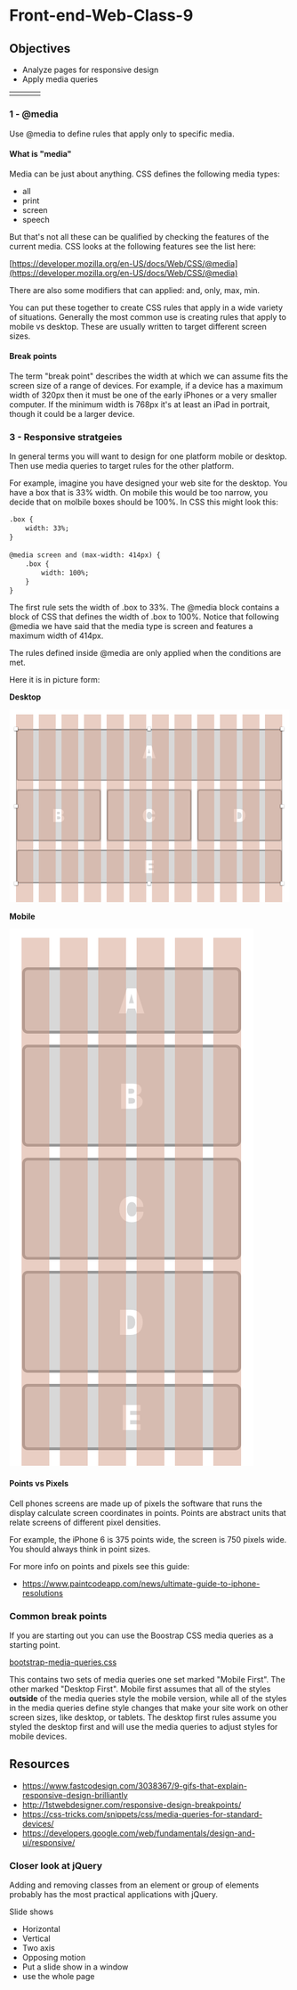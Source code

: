 # Front-end-Web-Class-9

## Objectives

- Analyze pages for responsive design
- Apply media queries 

|   |   |   |   |
|---|---|---|---|
|   |   |   |   |

### 1 - @media

Use @media to define rules that apply only to specific media. 

#### What is "media" 

Media can be just about anything. CSS defines the following media types: 

- all
- print
- screen
- speech

But that's not all these can be qualified by checking the features of the current media. 
CSS looks at the following features see the list here: 

[https://developer.mozilla.org/en-US/docs/Web/CSS/@media](https://developer.mozilla.org/en-US/docs/Web/CSS/@media)

There are also some modifiers that can applied: and, only, max, min. 

You can put these together to create CSS rules that apply in a wide variety of situations. 
Generally the most common use is creating rules that apply to mobile vs desktop. 
These are usually written to target different screen sizes. 

#### Break points 

The term "break point" describes the width at which we can assume fits the screen size of a range of devices. 
For example, if a device has a maximum width of 320px then it must be one of the early iPhones or a very smaller computer.
If the minimum width is 768px it's at least an iPad in portrait, though it could be a larger device. 

### 3 - Responsive stratgeies 

In general terms you will want to design for one platform mobile or desktop. 
Then use media queries to target rules for the other platform. 

For example, imagine you have designed your web site for the desktop. 
You have a box that is 33% width. On mobile this would be too narrow, 
you decide that on molbile boxes should be 100%. 
In CSS this might look this:

```
.box {
    width: 33%;
}

@media screen and (max-width: 414px) { 
    .box {
        width: 100%;
    }
}
```

The first rule sets the width of .box to 33%. 
The @media block contains a block of CSS that defines the width of .box to 100%.
Notice that following @media we have said that the media type is screen and
features a maximum width of 414px. 

The rules defined inside @media are only applied when the conditions are met.

Here it is in picture form:

__Desktop__

![Desktop](Notes/desktop.png)

__Mobile__

![Mobile](Notes/mobile.png)

#### Points vs Pixels 

Cell phones screens are made up of pixels the software that runs the display 
calculate screen coordinates in points. Points are abstract units that relate 
screens of different pixel densities. 

For example, the iPhone 6 is 375 points wide, the screen is 750 pixels wide. 
You should always think in point sizes.

For more info on points and pixels see this guide:

- https://www.paintcodeapp.com/news/ultimate-guide-to-iphone-resolutions

### Common break points

If you are starting out you can use the Boostrap CSS media queries as a starting point. 

[bootstrap-media-queries.css](bootstrap-media-queries.css)

This contains two sets of media queries one set marked "Mobile First". 
The other marked "Desktop First". Mobile first assumes that all of the styles 
__outside__ of the media queries style the mobile version, while all of the 
styles in the media queries define style changes that make your site work 
on other screen sizes, like desktop, or tablets. The desktop first rules 
assume you styled the desktop first and will use the media queries to adjust 
styles for mobile devices. 

## Resources 

- https://www.fastcodesign.com/3038367/9-gifs-that-explain-responsive-design-brilliantly
- http://1stwebdesigner.com/responsive-design-breakpoints/
- https://css-tricks.com/snippets/css/media-queries-for-standard-devices/
- https://developers.google.com/web/fundamentals/design-and-ui/responsive/









### Closer look at jQuery

Adding and removing classes from an element or group of elements 
probably has the most practical applications with jQuery.



Slide shows 

- Horizontal 
- Vertical 
- Two axis
- Opposing motion
- Put a slide show in a window
- use the whole page
